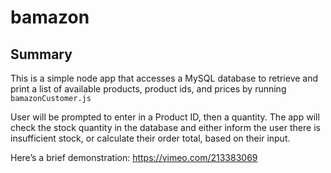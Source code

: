 # bamazon

## Summary

This is a simple node app that accesses a MySQL database to retrieve and print a list of available products, product ids, and prices by running `bamazonCustomer.js`

User will be prompted to enter in a Product ID, then a quantity.
The app will check the stock quantity in the database and either inform the user there is insufficient stock, or calculate their order total, based on their input. 

Here’s a brief demonstration: https://vimeo.com/213383069